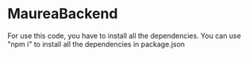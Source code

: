 # MaureaBackend

For use this code, you have to install all the dependencies. You can use "npm i" to install all the dependencies in package.json
